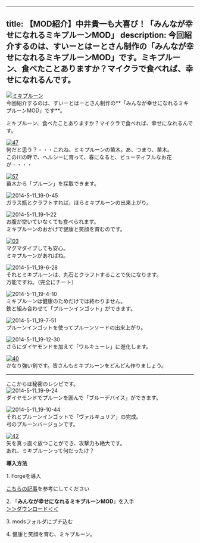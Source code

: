 
---
title: 【MOD紹介】中井貴一も大喜び！「みんなが幸せになれるミキプルーンMOD」
description: 今回紹介するのは、すいーとはーとさん制作の「みんなが幸せになれるミキプルーンMOD」です。ミキプルーン、食べたことありますか？マイクラで食べれば、幸せになれるんです。
---

[![ミキプルーン](https://cdn-ak.f.st-hatena.com/images/fotolife/s/sasigume/20210208/20210208135753.png)](#4/d/4dbaecbd.png "ミキプルーン")  
今回紹介するのは、すいーとはーとさん制作の**「みんなが幸せになれるミキプルーンMOD」です**。

ミキプルーン、食べたことありますか？マイクラで食べれば、幸せになれるんです。 

[![47](https://cdn-ak.f.st-hatena.com/images/fotolife/s/sasigume/20210208/20210208175945.png)](#f/7/f7ae0082.png "47")  
何だと思う？・・・これね、ミキプルーンの苗木。あ、つまり、苗木。  
この川の畔で、ヘルシーに育って、春になると、ビューティフルなお花が・・・・

[![57](https://cdn-ak.f.st-hatena.com/images/fotolife/s/sasigume/20210208/20210208144316.png)](#7/6/76c20c1c.png "57")  
苗木から「プルーン」を採取できます。

![2014-5-11_19-0-45](https://cdn-ak.f.st-hatena.com/images/fotolife/s/sasigume/20210208/20210208135350.jpg)  
ガラス瓶とクラフトすれば、ほらミキプルーンの出来上がり。

![2014-5-11_19-1-22](https://cdn-ak.f.st-hatena.com/images/fotolife/s/sasigume/20210208/20210208143159.jpg)  
お腹が空いていなくても食べられます。  
ミキプルーンのおかげで健康と笑顔を育むのです。

[![03](https://cdn-ak.f.st-hatena.com/images/fotolife/s/sasigume/20210208/20210208125804.png)](#0/e/0e90f5e3.png "03")  
マグマダイブしても安心。  
ミキプルーンがあればね。

![2014-5-11_19-6-28](https://cdn-ak.f.st-hatena.com/images/fotolife/s/sasigume/20210208/20210208164819.jpg)  
それとミキプルーンは、丸石とクラフトすることで矢になります。  
万能ですね。（完全にチート）

![2014-5-11_19-4-10](https://cdn-ak.f.st-hatena.com/images/fotolife/s/sasigume/20210208/20210208180135.jpg)  
ミキプルーンは健康のためだけでは終わりません。  
鉄と組み合わせて「プルーンインゴット」ができます。

![2014-5-11_19-7-51](https://cdn-ak.f.st-hatena.com/images/fotolife/s/sasigume/20210208/20210208134609.jpg)  
プルーンインゴットを使ってプルーンソードの出来上がり。

![2014-5-11_19-12-30](https://cdn-ak.f.st-hatena.com/images/fotolife/s/sasigume/20210208/20210208145708.jpg)  
さらにダイヤモンドを加えて「ワルキューレ」に進化します。

[![40](https://cdn-ak.f.st-hatena.com/images/fotolife/s/sasigume/20210208/20210208155135.png)](#b/7/b7886fd1.png "40")  
かなり強い剣です。皆さんもミキプルーンをどんどん作りましょう。

---

ここからは秘密のレシピです。  
![2014-5-11_19-9-24](https://cdn-ak.f.st-hatena.com/images/fotolife/s/sasigume/20210208/20210208150804.jpg)  
ダイヤモンドでプルーンを囲んで「ブルーデバイス」ができます。

![2014-5-11_19-10-44](https://cdn-ak.f.st-hatena.com/images/fotolife/s/sasigume/20210208/20210208145936.jpg)  
それとプルーンインゴットで「ヴァルキュリア」の完成。  
弓のプルーンバージョンです。

[![42](https://cdn-ak.f.st-hatena.com/images/fotolife/s/sasigume/20210208/20210208132646.png)](#2/a/2af74273.png "42")  
矢を真っ直ぐ放つことができ、攻撃力も絶大です。  
あれ、ミキプルーンって何だったけ？

**導入方法**

1\. Forgeを導入

[こちらの記事](/new-way-to-install-mod/)を参考にしてください

2\. 「**みんなが幸せになれるミキプルーンMOD**」を入手  
[＞＞ダウンロード＜＜](http://www.nicovideo.jp/watch/sm23336773)

3\. modsフォルダにブチ込む

4\. 健康と笑顔を育む、ミキプルーン。
